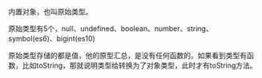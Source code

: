 内置对象，也叫原始类型。

原始类型有5个，null、undefined、boolean、number、string、symbol(es6)、bigint(es10)

原始类型存储的都是值，他的原型汇总，是没有任何函数的。如果看到类型有函数，比如toString，那就说明类型给转换为了对象类型，此时才有toString方法。